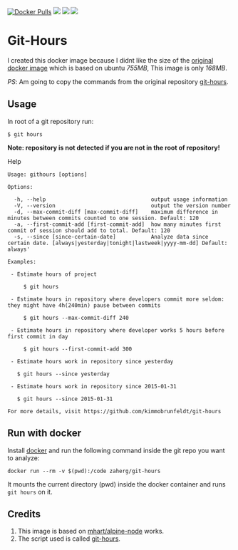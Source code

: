 [![Docker Pulls](https://img.shields.io/docker/pulls/zaherg/git-hours.svg)](https://hub.docker.com/r/zaherg/git-hours/)
[![](https://images.microbadger.com/badges/image/zaherg/git-hours.svg)](https://microbadger.com/images/zaherg/git-hours "Get your own image badge on microbadger.com")
[![](https://images.microbadger.com/badges/version/zaherg/git-hours.svg)](https://microbadger.com/images/zaherg/git-hours "Get your own version badge on microbadger.com")
[![](https://images.microbadger.com/badges/commit/zaherg/git-hours.svg)](https://microbadger.com/images/zaherg/git-hours "Get your own commit badge on microbadger.com")


# Git-Hours

I created this docker image because I didnt like the size of the [original docker image](http://hub.docker.com/r/khor/git-hours) 
which is based on ubuntu *755MB*, This image is only *168MB*.

_PS_: Am going to copy the commands from the original repository [git-hours](https://github.com/kimmobrunfeldt/git-hours).

## Usage

In root of a git repository run:

    $ git hours

**Note: repository is not detected if you are not in the root of repository!**

Help

    Usage: githours [options]

    Options:

      -h, --help                                 output usage information
      -V, --version                              output the version number
      -d, --max-commit-diff [max-commit-diff]    maximum difference in minutes between commits counted to one session. Default: 120
      -a, --first-commit-add [first-commit-add]  how many minutes first commit of session should add to total. Default: 120
      -s, --since [since-certain-date]           Analyze data since certain date. [always|yesterday|tonight|lastweek|yyyy-mm-dd] Default: always'

    Examples:

     - Estimate hours of project

         $ git hours

     - Estimate hours in repository where developers commit more seldom: they might have 4h(240min) pause between commits

         $ git hours --max-commit-diff 240

     - Estimate hours in repository where developer works 5 hours before first commit in day

         $ git hours --first-commit-add 300

     - Estimate hours work in repository since yesterday

       $ git hours --since yesterday

     - Estimate hours work in repository since 2015-01-31

       $ git hours --since 2015-01-31

    For more details, visit https://github.com/kimmobrunfeldt/git-hours

## Run with docker

Install [docker](http://www.docker.com/) and run the following command inside the git repo you want to analyze:
```
docker run --rm -v $(pwd):/code zaherg/git-hours
```
It mounts the current directory (pwd) inside the docker container and runs `git hours` on it.


## Credits

1. This image is based on [mhart/alpine-node](https://hub.docker.com/r/mhart/alpine-node/) works.
2. The script used is called [git-hours](https://github.com/kimmobrunfeldt/git-hours).